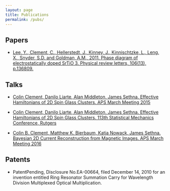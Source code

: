 ```yaml
---
layout: page
title: Publications
permalink: /pubs/
---
```



Papers
------

* [Lee, Y., Clement, C., Hellerstedt, J., Kinney, J., Kinnischtzke, L., Leng, X., Snyder, S.D. and Goldman, A.M., 2011. Phase diagram of electrostatically doped SrTiO 3. Physical review letters, 106(13), p.136809.](http://journals.aps.org/prl/abstract/10.1103/PhysRevLett.106.136809)

Talks
-----

* [Colin Clement, Danilo Liarte, Alan Middleton, James Sethna. Effective Hamiltonians of 2D Spin Glass Clusters. APS March Meeting 2015](http://meetings.aps.org/link/BAPS.2015.MAR.B50.4)

* [Colin Clement, Danilo Liarte, Alan Middleton, James Sethna. Effective Hamiltonians of 2D Spin Glass Clusters. 113th Statistical Mechanics Conference, Rutgers](http://dx.doi.org/10.1007/s10955-015-1397-4)

* [Colin B. Clement, Matthew K. Bierbaum, Katja Nowack, James Sethna. Bayesian 2D Current Reconstruction from Magnetic Images. APS March Meeting 2016](http://meetings.aps.org/link/BAPS.2016.MAR.B46.5)


Patents
-------

* PatentPending, Disclosure No.EA-00664, filed December 14, 2010 for an invention entitled 
Ring Resonator Summation Carry for Wavelength Division Multiplexed Optical Multiplication.

